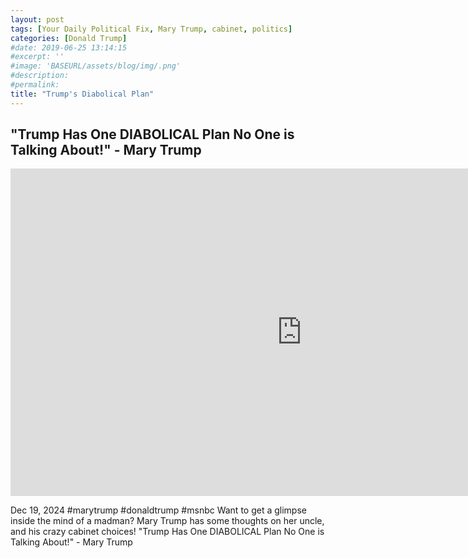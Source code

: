 ```yaml
---
layout: post
tags: [Your Daily Political Fix, Mary Trump, cabinet, politics]
categories: [Donald Trump]
#date: 2019-06-25 13:14:15
#excerpt: ''
#image: 'BASEURL/assets/blog/img/.png'
#description:
#permalink:
title: "Trump's Diabolical Plan"
---
```



## "Trump Has One DIABOLICAL Plan No One is Talking About!" - Mary Trump

<iframe width="932" height="524" src="https://www.youtube.com/embed/eaNIe-PwJGI" title="&quot;Trump Has One DIABOLICAL Plan No One is Talking About!&quot; - Mary Trump" frameborder="0" allow="accelerometer; autoplay; clipboard-write; encrypted-media; gyroscope; picture-in-picture; web-share" referrerpolicy="strict-origin-when-cross-origin" allowfullscreen></iframe>

Dec 19, 2024  #marytrump #donaldtrump #msnbc
Want to get a glimpse inside the mind of a madman? Mary Trump has some thoughts on her uncle, and his crazy cabinet choices!
"Trump Has One DIABOLICAL Plan No One is Talking About!" - Mary Trump
